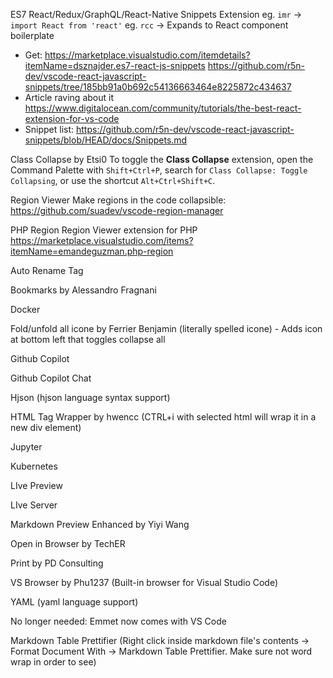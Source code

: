 
ES7 React/Redux/GraphQL/React-Native Snippets Extension
eg. `imr` -> `import React from 'react'`
eg. `rcc` -> Expands to React component boilerplate

- Get: https://marketplace.visualstudio.com/itemdetails?itemName=dsznajder.es7-react-js-snippets
https://github.com/r5n-dev/vscode-react-javascript-snippets/tree/185bb91a0b692c54136663464e8225872c434637
- Article raving about it
  https://www.digitalocean.com/community/tutorials/the-best-react-extension-for-vs-code
- Snippet list: https://github.com/r5n-dev/vscode-react-javascript-snippets/blob/HEAD/docs/Snippets.md

Class Collapse by Etsi0
To toggle the **Class Collapse** extension, open the Command Palette with `Shift+Ctrl+P`, search for `Class Collapse: Toggle Collapsing`, or use the shortcut `Alt+Ctrl+Shift+C`.

Region Viewer
Make regions in the code collapsible:
https://github.com/suadev/vscode-region-manager

PHP Region
Region Viewer extension for PHP
https://marketplace.visualstudio.com/items?itemName=emandeguzman.php-region

Auto Rename Tag

Bookmarks by Alessandro Fragnani

Docker

Fold/unfold all icone by Ferrier Benjamin (literally spelled icone) - Adds icon at bottom left that toggles collapse all

Github Copilot

Github Copilot Chat

Hjson (hjson language syntax support)

HTML Tag Wrapper by hwencc (CTRL+i with selected html will wrap it in a new div element)

Jupyter

Kubernetes

LIve Preview

LIve Server

Markdown Preview Enhanced by Yiyi Wang

Open in Browser by TechER

Print by PD Consulting

VS Browser by Phu1237 (Built-in browser for Visual Studio Code)

YAML (yaml language support)

No longer needed: Emmet now comes with VS Code

Markdown Table Prettifier (Right click inside markdown file's contents -> Format Document With -> Markdown Table Prettifier. Make sure not word wrap in order to see)